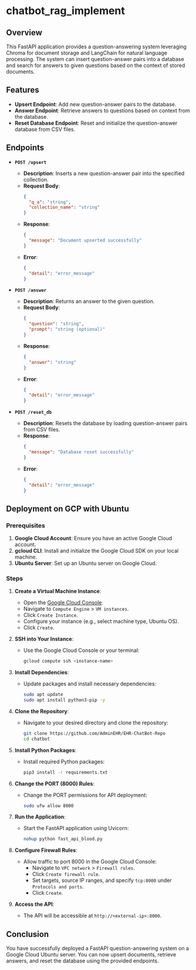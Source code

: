 # chatbot_rag_implement

## Overview

This FastAPI application provides a question-answering system leveraging Chroma for document storage and LangChain for natural language processing. The system can insert question-answer pairs into a database and search for answers to given questions based on the context of stored documents.

## Features

- **Upsert Endpoint**: Add new question-answer pairs to the database.
- **Answer Endpoint**: Retrieve answers to questions based on context from the database.
- **Reset Database Endpoint**: Reset and initialize the question-answer database from CSV files.

## Endpoints

- **`POST /upsert`**
  - **Description**: Inserts a new question-answer pair into the specified collection.
  - **Request Body**: 
    ```json
    {
      "q_a": "string",
      "collection_name": "string"
    }
    ```
  - **Response**: 
    ```json
    {
      "message": "Document upserted successfully"
    }
    ```
  - **Error**: 
    ```json
    {
      "detail": "error_message"
    }
    ```

- **`POST /answer`**
  - **Description**: Returns an answer to the given question.
  - **Request Body**:
    ```json
    {
      "question": "string",
      "prompt": "string (optional)"
    }
    ```
  - **Response**:
    ```json
    {
      "answer": "string"
    }
    ```
  - **Error**:
    ```json
    {
      "detail": "error_message"
    }
    ```

- **`POST /reset_db`**
  - **Description**: Resets the database by loading question-answer pairs from CSV files.
  - **Response**:
    ```json
    {
      "message": "Database reset successfully"
    }
    ```
  - **Error**:
    ```json
    {
      "detail": "error_message"
    }
    ```

## Deployment on GCP with Ubuntu

### Prerequisites

1. **Google Cloud Account**: Ensure you have an active Google Cloud account.
2. **gcloud CLI**: Install and initialize the Google Cloud SDK on your local machine.
3. **Ubuntu Server**: Set up an Ubuntu server on Google Cloud.

### Steps

1. **Create a Virtual Machine Instance**:
    - Open the [Google Cloud Console](https://console.cloud.google.com/).
    - Navigate to `Compute Engine` > `VM instances`.
    - Click `Create Instance`.
    - Configure your instance (e.g., select machine type, Ubuntu OS).
    - Click `Create`.

2. **SSH into Your Instance**:
    - Use the Google Cloud Console or your terminal:
      ```sh
      gcloud compute ssh <instance-name>
      ```

3. **Install Dependencies**:
    - Update packages and install necessary dependencies:
      ```sh
      sudo apt update
      sudo apt install python3-pip -y
      ```

4. **Clone the Repository**:
    - Navigate to your desired directory and clone the repository:
      ```sh
      git clone https://github.com/AdminEHR/EHR-ChatBot-Repo
      cd chatbot
      ```

5. **Install Python Packages**:
    - Install required Python packages:
      ```sh
      pip3 install -r requirements.txt
      ```
6. **Change the PORT (8000) Rules**:
    - Change the PORT permissions for API deployment:
      ```sh
      sudo ufw allow 8000
      ```

7. **Run the Application**:
    - Start the FastAPI application using Uvicorn:
      ```sh
      nohup python fast_api_blood.py
      ```

8. **Configure Firewall Rules**:
    - Allow traffic to port 8000 in the Google Cloud Console:
      - Navigate to `VPC network` > `Firewall rules`.
      - Click `Create firewall rule`.
      - Set targets, source IP ranges, and specify `tcp:8000` under `Protocols and ports`.
      - Click `Create`.

9. **Access the API**:
    - The API will be accessible at `http://<external-ip>:8000`.

## Conclusion

You have successfully deployed a FastAPI question-answering system on a Google Cloud Ubuntu server. You can now upsert documents, retrieve answers, and reset the database using the provided endpoints.
